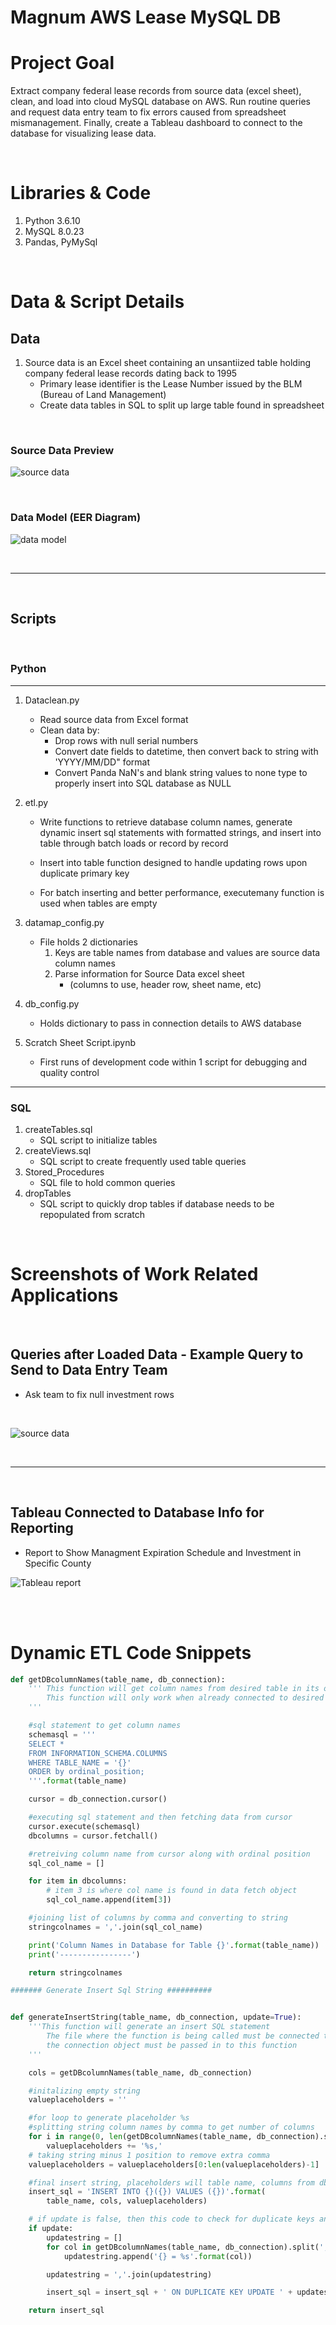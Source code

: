 # Magnum AWS Lease MySQL DB

# Project Goal
Extract company federal lease records from source data (excel sheet), clean, and load into cloud MySQL database on AWS.  Run routine queries and request data entry team to fix errors caused from spreadsheet mismanagement.  Finally, create a Tableau dashboard to connect to the database for visualizing lease data.

<br>

# Libraries & Code
1. Python 3.6.10
2. MySQL 8.0.23
3. Pandas, PyMySql

<br>



# Data & Script Details

## Data
1.  Source data is an Excel sheet containing an unsantiized table holding company federal lease records dating back to 1995
    * Primary lease identifier is the Lease Number issued by the BLM (Bureau of Land Management)
    * Create data tables in SQL to split up large table found in spreadsheet

<br>

### Source Data Preview
![source data](Images/sourcedata.png)


<br>

### Data Model (EER Diagram)

![data model](Images/datamodel.png)

<br>
<hr>
<br>

## Scripts
<br>


### Python 
<hr>

1.  Dataclean.py
    * Read source data from Excel format
    * Clean data by:
        * Drop rows with null serial numbers
        * Convert date fields to datetime, then convert back to string with 'YYYY/MM/DD" format
        * Convert Panda NaN's and blank string values to none type to properly insert into SQL database as NULL

2.  etl.py
    * Write functions to retrieve database column names, generate dynamic insert sql statements with formatted strings, and insert into table through batch loads or record by record
    
    * Insert into table function designed to handle updating rows upon duplicate primary key

    * For batch inserting and better performance, executemany function is used when tables are empty
        
3.  datamap_config.py
    * File holds 2 dictionaries
        1. Keys are table names from database and values are source data column names
        2. Parse information for Source Data excel sheet 
            * (columns to use, header row, sheet name, etc)

4. db_config.py
    * Holds dictionary to pass in connection details to AWS database

5. Scratch Sheet Script.ipynb
    * First runs of development code within 1 script for debugging and quality control

<hr>

### SQL

1.  createTables.sql
    * SQL script to initialize tables
2.  createViews.sql
    * SQL script to create frequently used table queries
3.  Stored_Procedures
    * SQL file to hold common queries
4. dropTables
    * SQL script to quickly drop tables if database needs to be repopulated from scratch

<br>

# Screenshots of Work Related Applications
<br>

## Queries after Loaded Data - Example Query to Send to Data Entry Team
* Ask team to fix null investment rows
<br>

![source data](Images/SampleTestQuery.png)

<br>
<hr>
<br>

## Tableau Connected to Database Info for Reporting
- Report to Show Managment Expiration Schedule and Investment in Specific County

![Tableau report](Images/tableau_reporting.png)

<br>
<br>


# Dynamic ETL Code Snippets

```python
def getDBcolumnNames(table_name, db_connection):
    ''' This function will get column names from desired table in its ordinal position by passing sql query.
        This function will only work when already connected to desired database
    '''

    #sql statement to get column names
    schemasql = '''
    SELECT *
    FROM INFORMATION_SCHEMA.COLUMNS
    WHERE TABLE_NAME = '{}'
    ORDER by ordinal_position;
    '''.format(table_name)

    cursor = db_connection.cursor()

    #executing sql statement and then fetching data from cursor
    cursor.execute(schemasql)
    dbcolumns = cursor.fetchall()

    #retreiving column name from cursor along with ordinal position
    sql_col_name = []

    for item in dbcolumns:
        # item 3 is where col name is found in data fetch object
        sql_col_name.append(item[3])

    #joining list of columns by comma and converting to string
    stringcolnames = ','.join(sql_col_name)

    print('Column Names in Database for Table {}'.format(table_name))
    print('----------------')

    return stringcolnames

####### Generate Insert Sql String ##########


def generateInsertString(table_name, db_connection, update=True):
    '''This function will generate an insert SQL statement
        The file where the function is being called must be connected to a database for function to execute,
        the connection object must be passed in to this function
    '''

    cols = getDBcolumnNames(table_name, db_connection)

    #initalizing empty string
    valueplaceholders = ''

    #for loop to generate placeholder %s
    #splitting string column names by comma to get number of columns
    for i in range(0, len(getDBcolumnNames(table_name, db_connection).split(','))):
        valueplaceholders += '%s,'
    # taking string minus 1 position to remove extra comma
    valueplaceholders = valueplaceholders[0:len(valueplaceholders)-1]

    #final insert string, placeholders will table name, columns from db, and values from datasource/dataframe
    insert_sql = 'INSERT INTO {}({}) VALUES ({})'.format(
        table_name, cols, valueplaceholders)

    # if update is false, then this code to check for duplicate keys and update will not be added to sql string
    if update:
        updatestring = []
        for col in getDBcolumnNames(table_name, db_connection).split(','):
            updatestring.append('{} = %s'.format(col))

        updatestring = ','.join(updatestring)

        insert_sql = insert_sql + ' ON DUPLICATE KEY UPDATE ' + updatestring

    return insert_sql



```